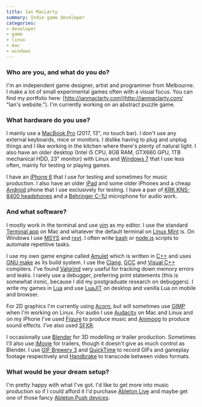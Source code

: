 ```yaml
---
title: Ian MacLarty
summary: Indie game developer
categories:
- developer
- game
- linux
- mac
- windows
---
```


### Who are you, and what do you do?

I'm an independent game designer, artist and programmer from Melbourne. I make a lot of small experimental games often with a visual focus. You can find my portfolio here: [http://ianmaclarty.com](http://ianmaclarty.com/ "Ian's website."). I'm currently working on an abstract puzzle game.

### What hardware do you use?

I mainly use a [MacBook Pro][macbook-pro] (2017, 13", no touch bar). I don't use any external keyboards, mice or monitors. I dislike having to plug and unplug things and I like working in the kitchen where there's plenty of natural light. I also have an older desktop (Intel i5 CPU, 8GB RAM, GTX660 GPU, 1TB mechanical HDD, 23" monitor) with Linux and [Windows 7][windows-7] that I use less often, mainly for testing or playing games.

I have an [iPhone 6][iphone-6] that I use for testing and sometimes for music production. I also have an older [iPad][] and some older iPhones and a cheap [Android][] phone that I use exclusively for testing. I have a pair of [KRK KNS-8400 headphones][kns-8400] and a [Behringer C-1U][c-1u] microphone for audio work.

### And what software?

I mostly work in the terminal and use [vim][] as my editor. I use the standard [Terminal app][terminal] on Mac and whatever the default terminal on [Linux Mint][linux-mint] is. On Windows I use [MSYS][] and [rxvt][]. I often write [bash][] or [node.js][] scripts to automate repetitive tasks.

I use my own game engine called [Amulet][] which is written in [C++][c-plusplus] and uses [GNU make][make] as its build system. I use the [Clang][], [GCC][] and [Visual C++][visual-c-plusplus] compilers. I've found [Valgrind][] very useful for tracking down memory errors and leaks. I rarely use a debugger, preferring print statements (this is somewhat ironic, because I did my postgraduate research on debuggers). I write my games in [Lua][] and use [LuaJIT][] on desktop and vanilla Lua on mobile and browser.

For 2D graphics I'm currently using [Acorn][], but will sometimes use [GIMP][] when I'm working on Linux. For audio I use [Audacity][] on Mac and Linux and on my iPhone I've used [Figure][figure-ios] to produce music and [Animoog][animoog-ios] to produce sound effects. I've also used [SFXR][].

I occasionally use [Blender][] for 3D modelling or trailer production. Sometimes I'll also use [iMovie][] for trailers, though it doesn't give as much control as Blender. I use [GIF Brewery 3][gif-brewery] and [QuickTime][quicktime-pro] to record GIFs and gameplay footage respectively and [Handbrake][] to transcode between video formats.

### What would be your dream setup?

I'm pretty happy with what I've got. I'd like to get more into music production so if I could afford it I'd purchase [Ableton Live][live] and maybe get one of those fancy [Ableton Push devices][push].

[iphone-6]: https://en.wikipedia.org/wiki/IPhone_6 "A smartphone."
[ipad]: https://www.apple.com/ipad/ "A tablet device."
[macbook-pro]: https://www.apple.com/macbook-pro/ "A laptop."
[c-1u]: https://www.amazon.com/Behringer-C-1U-BEHRINGER/dp/B001QXCYZY "A condenser microphone."
[kns-8400]: http://www.krksys.com/krk-headphones/kns-8400.html "Over-the-ear headphones."
[push]: https://www.ableton.com/en/push/ "Unique music-making hardware."
[rxvt]: http://rxvt.sourceforge.net/ "A terminal emulator."
[imovie]: https://www.apple.com/imovie/ "A Mac OS X video editor, included in iLife."
[node.js]: https://nodejs.org/en/ "A Javascript application platform."
[gimp]: https://www.gimp.org/ "An open-source image editor."
[gif-brewery]: http://gifbrewery.com/ "Mac software for converting videos into GIFs."
[gcc]: http://gcc.gnu.org/ "Code compiler frontends."
[terminal]: https://en.wikipedia.org/wiki/Terminal_(OS_X) "A console application included with Mac OS X."
[sfxr]: http://www.drpetter.se/project_sfxr.html "A sound generator for video games."
[amulet]: http://www.amulet.xyz/ "A Lua-based game engine."
[android]: https://developers.google.com/android/?csw=1 "A mobile phone platform."
[acorn]: https://flyingmeat.com/acorn/ "An image editor for the Mac."
[audacity]: https://sourceforge.net/projects/audacity/ "An open-source, cross-platform audio editor."
[animoog-ios]: https://www.moogmusic.com/products/apps/animoog "A synthesizer for iOS."
[figure-ios]: https://www.propellerheads.se/figure "A touch-based music creation app."
[handbrake]: https://handbrake.fr/ "Cross-platform, open source video encoding software."
[msys]: http://www.mingw.org/wiki/MSYS "A Bash shell for Windows."
[make]: http://www.gnu.org/software/make/manual/make.html "Software to prepare code for compilation."
[c-plusplus]: https://en.wikipedia.org/wiki/C%2B%2B "A compiled programming language."
[clang]: http://clang.llvm.org/ "A C/C++ frontend for the LLVM compiler."
[visual-c-plusplus]: https://msdn.microsoft.com/en-us/library/aa187916.aspx "An IDE for Windows software development."
[vim]: http://www.vim.org/ "A command-line text editor."
[valgrind]: http://valgrind.org/ "An instrumentation and analysis tool for developers."
[quicktime-pro]: https://support.apple.com/kb/HT201175 "A commercial version of QuickTime."
[blender]: https://www.blender.org/ "A free, open-source 3D renderer."
[bash]: http://www.gnu.org/software/bash/ "A terminal shell."
[live]: https://www.ableton.com/en/live/ "Musical creation software."
[lua]: http://www.lua.org/ "An interpreted scripting language."
[linux-mint]: https://www.linuxmint.com/ "A Linux distribution."
[luajit]: http://luajit.org/ "A Lua compiler."
[windows-7]: https://en.wikipedia.org/wiki/Windows_7 "An operating system."
